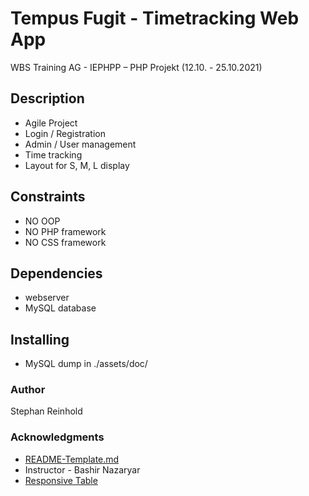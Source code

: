 # Tempus Fugit - Timetracking Web App

WBS Training AG - IEPHPP – PHP Projekt (12.10. - 25.10.2021)

## Description

* Agile Project
* Login / Registration
* Admin / User management
* Time tracking
* Layout for S, M, L display

## Constraints

* NO OOP
* NO PHP framework
* NO CSS framework

## Dependencies

* webserver
* MySQL database

## Installing

* MySQL dump in ./assets/doc/

### Author

Stephan Reinhold

### Acknowledgments

* [README-Template.md](https://gist.github.com/DomPizzie/7a5ff55ffa9081f2de27c315f5018afc#file-readme-template-md)
* Instructor - Bashir Nazaryar
* [Responsive Table](https://www.youtube.com/watch?v=HKWtJPumb7g)